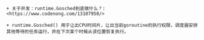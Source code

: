     + 关于并发：runtime.Gosched到底做什么？:<https://www.codenong.com/13107958/>

    + runtime.Gosched() 用于让出CPU时间片，让出当前goroutine的执行权限，调度器安排其他等待的任务运行，并在下次某个时候从该位置恢复执行。